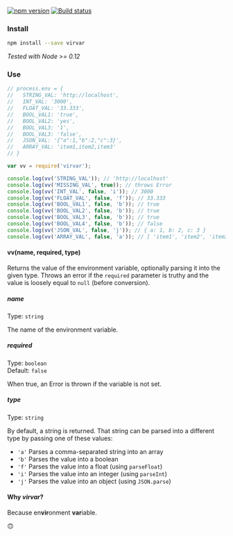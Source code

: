 [![npm version](https://badge.fury.io/js/virvar.svg)](https://badge.fury.io/js/virvar)
[![Build status](https://travis-ci.org/gswalden/virvar.svg?branch=master)](https://travis-ci.org/gswalden/virvar)

### Install
```sh
npm install --save virvar
```

*Tested with Node >= 0.12*

### Use
```js
// process.env = {
//   STRING_VAL: 'http://localhost',
//   INT_VAL: '3000',
//   FLOAT_VAL: '33.333',
//   BOOL_VAL1: 'true',
//   BOOL_VAL2: 'yes',
//   BOOL_VAL3: '1',
//   BOOL_VAL3: 'false',
//   JSON_VAL: '{"a":1,"b":2,"c":3}',
//   ARRAY_VAL: 'item1,item2,item3'
// }

var vv = require('virvar');

console.log(vv('STRING_VAL')); // 'http://localhost'
console.log(vv('MISSING_VAL', true)); // throws Error
console.log(vv('INT_VAL', false, 'i')); // 3000
console.log(vv('FLOAT_VAL', false, 'f')); // 33.333
console.log(vv('BOOL_VAL1', false, 'b')); // true
console.log(vv('BOOL_VAL2', false, 'b')); // true
console.log(vv('BOOL_VAL3', false, 'b')); // true
console.log(vv('BOOL_VAL4', false, 'b')); // false
console.log(vv('JSON_VAL', false, 'j')); // { a: 1, b: 2, c: 3 }
console.log(vv('ARRAY_VAL', false, 'a')); // [ 'item1', 'item2', 'item3' ]
```

#### vv(name, required, type)
Returns the value of the environment variable, optionally parsing it into the given type.
Throws an error if the `required` parameter is truthy and the value is loosely equal to `null` (before conversion).

##### name
Type: `string`

The name of the environment variable.

##### required
Type: `boolean`<br>
Default: `false`

When true, an Error is thrown if the variable is not set.

##### type
Type: `string`

By default, a string is returned. That string can be parsed into a different
type by passing one of these values:

- `'a'` Parses a comma-separated string into an array
- `'b'` Parses the value into a boolean
- `'f'` Parses the value into a float (using `parseFloat`)
- `'i'` Parses the value into an integer (using `parseInt`)
- `'j'` Parses the value into an object (using `JSON.parse`)

#### Why *virvar*?
Because en**vir**onment **var**iable.

🙃
